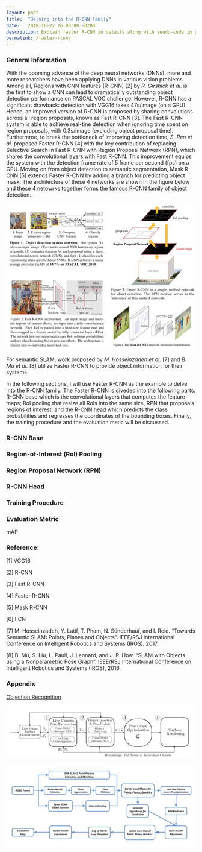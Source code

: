 ```yaml
---
layout: post
title:  "Delving into the R-CNN Family"
date:   2018-10-22 16:00:00 -0200
description: Explain faster R-CNN in details along with seudo-code in python/pytorch
permalink: /faster-rcnn/
---
```



### General Information

With the booming advance of the deep neural networks (DNNs), more and more researchers have been applying DNNs in various vision problems. Among all, Regions with CNN features (R-CNN) [2] by *R. Girshick et al.* is the first to show a CNN can lead to dramatically outstanding object detection performance on PASCAL VOC challenge. However, R-CNN has a significant drawback: detection with VGG16 takes 47s/image (on a GPU). Hence, an improved version of R-CNN is proposed by sharing convolutions across all region proposals, known as Fast R-CNN [3]. The Fast R-CNN system is able to achieve real-tine detection when ignoring time spent on region proposals, with 0.3s/image (excluding object proposal time). Furthermroe, to break the bottleneck of improving detection time, *S. Ren et al.* proposed Faster R-CNN [4] with the key contribution of replacing Selective Search in Fast R-CNN with Region Proposal Network (RPN), which shares the convolutional layers with Fast R-CNN. This improvement equips the system with the detection frame rate of 5 frame per second (fps) on a GPU. Moving on from object detection to semantic segmentation, Mask R-CNN [5] extends Faster R-CNN by adding a branch for predicting object mask. The architecture of these 4 networks are shown in the figure below and these 4 netowrks together forms the famous R-CNN family of object detection.

![Image](\assets\img\posts\rcnn-family.jpg)

For semantic SLAM, work proposed by *M. Hosseinzadeh et al.* [7] and *B. Mu et al.* [8] utilize Faster R-CNN to provide object information for their systems.

In the following sections, I will use Faster R-CNN as the example to delve into the R-CNN family. The Faster R-CNN is diveded into the following parts: R-CNN base which is the convolutional layers that computes the feature maps; RoI pooling that resize all RoIs into the same size, RPN that proposals regions of interest, and the R-CNN head which predicts the class probabilities and regresses the coordinates of the bounding boxes. Finally, the training procedure and the evaluation metic will be discussed.


### R-CNN Base




### Region-of-Interest (RoI) Pooling




### Region Proposal Network (RPN)




### R-CNN Head




### Training Procedure



### Evaluation Metric

mAP



### Reference:

[1] VGG16

[2] R-CNN

[3] Fast R-CNN

[4] Faster R-CNN

[5] Mask R-CNN

[6] FCN

[7] M. Hosseinzadeh, Y. Latif, T. Pham, N. Sünderhauf, and I. Reid. “Towards Semantic SLAM: Points, Planes and Objects”. IEEE/RSJ International Conference on Intelligent Robotics and Systems (IROS), 2017.

[8] B. Mu, S. Liu, L. Paull, J. Leonard, and J. P. How. “SLAM with Objects using a Nonparametric Pose Graph”. IEEE/RSJ International Conference on Intelligent Robotics and Systems (IROS), 2016.


### Appendix

<u>Objection Recognition</u>

![Image](\assets\img\posts\SLAM++.png)

![Image](\assets\img\posts\point-plane-object-SLAM.png)
  




